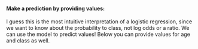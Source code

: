 #### Make a prediction by providing values:

I guess this is the most intuitive interpretation of a logistic regression, since we want to know about the probability to class, 
not log odds or a ratio. We can use the model to predict values! 
Below you can provide values for age and class as well.